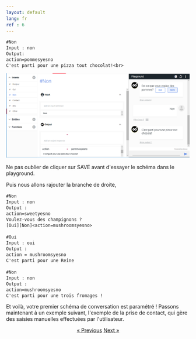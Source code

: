 ```yaml
---
layout: default
lang: fr
ref : 6
---
```

    #Non 
    Input : non 
    Output: 
    action=pommesyesno 
    C'est parti pour une pizza tout chocolat!<br>


 ![image](assets/images/Tout-chocolat.png)

Ne pas oublier de cliquer sur SAVE avant d'essayer le schéma dans le playground.

Puis nous allons rajouter la branche de droite, 

    #Non
    Input : non
    Output :
    action=sweetyesno
    Voulez-vous des champignons ?
    [Oui][Non]<action=mushroomsyesno>

    #Oui
    Input : oui
    Output :
    action = mushroomsyesno
    C'est parti pour une Reine

    #Non
    Input : non
    Output :
    action=mushroomsyesno
    C'est parti pour une trois fromages !



Et voilà,  votre premier schéma de conversation est paramétré ! Passons maintenant à un exemple suivant, l'exemple de la prise de contact, qui gère des saisies manuelles effectuées par l'utilisateur.








<div style = "text-align:center" markdown="1">
<a href="En-francais5.html" class="previous">&laquo; Previous</a>
<a href="En-francais7.html" class="next">Next &raquo;</a>
</div>

